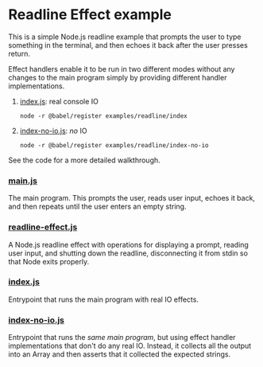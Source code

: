 # Readline Effect example

This is a simple Node.js readline example that prompts the user to type something in the terminal, and then echoes it back after the user presses return.

Effect handlers enable it to be run in two different modes without any changes to the main program simply by providing different handler implementations.

1. [index.js](index.js): real console IO

    ```
    node -r @babel/register examples/readline/index
    ```

2. [index-no-io.js](index-no-io.js): _no_ IO

    ```
    node -r @babel/register examples/readline/index-no-io
    ```

See the code for a more detailed walkthrough.

### [main.js](main.js)

The main program. This prompts the user, reads user input, echoes it back, and then repeats until the user enters an empty string.

### [readline-effect.js](readline-effect.js)

A Node.js readline effect with operations for displaying a prompt, reading user input, and shutting down the readline, disconnecting it from stdin so that Node exits properly.

### [index.js](index.js)

Entrypoint that runs the main program with real IO effects.

### [index-no-io.js](index-no-io.js)

Entrypoint that runs the _same main program_, but using effect handler implementations that don't do any real IO.  Instead, it collects all the output into an Array and then asserts that it collected the expected strings.

